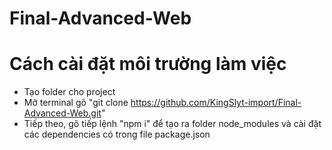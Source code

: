 # Final-Advanced-Web

# Cách cài đặt môi trường làm việc
- Tạo folder cho project
- Mở terminal gõ "git clone https://github.com/KingSlyt-import/Final-Advanced-Web.git"
- Tiếp theo, gõ tiếp lệnh "npm i" để tạo ra folder node_modules và cài đặt các dependencies có trong file package.json